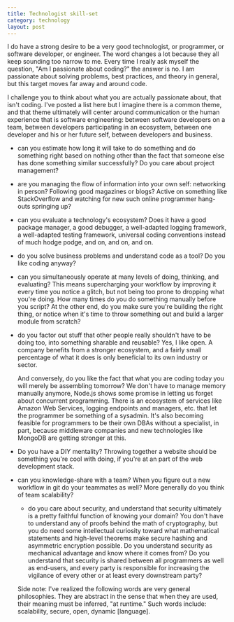 ```yaml
---
title: Technologist skill-set
category: technology
layout: post
---
```


I do have a strong desire to be a very good technologist, or programmer, or software developer, or engineer.  The word changes a lot because they all keep sounding too narrow to me. Every time I really ask myself the question, "Am I passionate about coding?" the answer is no. I am passionate about solving problems, best practices, and theory in general, but this target moves far away and around code. 

I challenge you to think about what you are actually passionate about, that isn't coding. I've posted a list here but I imagine there is a common theme, and that theme ultimately will center around communication or the human experience that is software engineering: between software developers on a team, between developers participating in an ecosystem, between one developer and his or her future self, between developers and business.

* can you estimate how long it will take to do something and do something right based on nothing other than the fact that someone else has done something similar successfully? Do you care about project management?

* are you managing the flow of information into your own self: networking in person? Following good magazines or blogs? Active on something like StackOverflow and watching for new such online programmer hang-outs springing up?

* can you evaluate a technology's ecosystem? Does it have a good package manager, a good debugger, a well-adapted logging framework, a well-adapted testing framework, universal coding conventions instead of much hodge podge, and on, and on, and on.

* do you solve business problems and understand code as a tool? Do you like coding anyway?

* can you simultaneously operate at many levels of doing, thinking, and evaluating? This means supercharging your workflow by improving it every time you notice a glitch, but not being too prone to dropping what you're doing. How many times do you do something manually before you script? At the other end, do you make sure you're building the right thing, or notice when it's time to throw something out and build a larger module from scratch?

* do you factor out stuff that other people really shouldn't have to be doing too, into something sharable and reusable? Yes, I like open. A company benefits from a stronger ecosystem, and a fairly small percentage of what it does is only beneficial to its own industry or sector.

  And conversely, do you like the fact that what you are coding today you will merely be assembling tomorrow? We don't have to manage memory manually anymore, Node.js shows some promise in letting us forget about concurrent programming. There is an ecosystem of services like Amazon Web Services, logging endpoints and managers, etc. that let the programmer be something of a sysadmin. It's also becoming feasible for programmers to be their own DBAs without a specialist, in part, because middleware companies and new technologies like MongoDB are getting stronger at this.

* Do you have a DIY mentality? Throwing together a website should be something you're cool with doing, if you're at an part of the web development stack.

* can you knowledge-share with a team? When you figure out a new workflow in git do your teammates as well? More generally do you think of team scalability?

  * do you care about security, and understand that security ultimately is a pretty faithful function of knowing your domain? You don't have to understand any of proofs behind the math of cryptography, but you do need some intellectual curiosity toward what mathematical statements and high-level theorems make secure hashing and asymmetric encryption possible. Do you understand security as mechanical advantage and know where it comes from? Do you understand that security is shared between all programmers as well as end-users, and every party is responsible for increasing the vigilance of every other or at least every downstream party?

  Side note: I've realized the following words are very general philosophies. They are abstract in the sense that when they are used, their meaning must be inferred, "at runtime." Such words include: scalability, secure, open, dynamic [language].